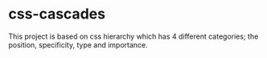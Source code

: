 # css-cascades
This project is based on css hierarchy which has 4 different categories; the position, specificity, type and importance.
